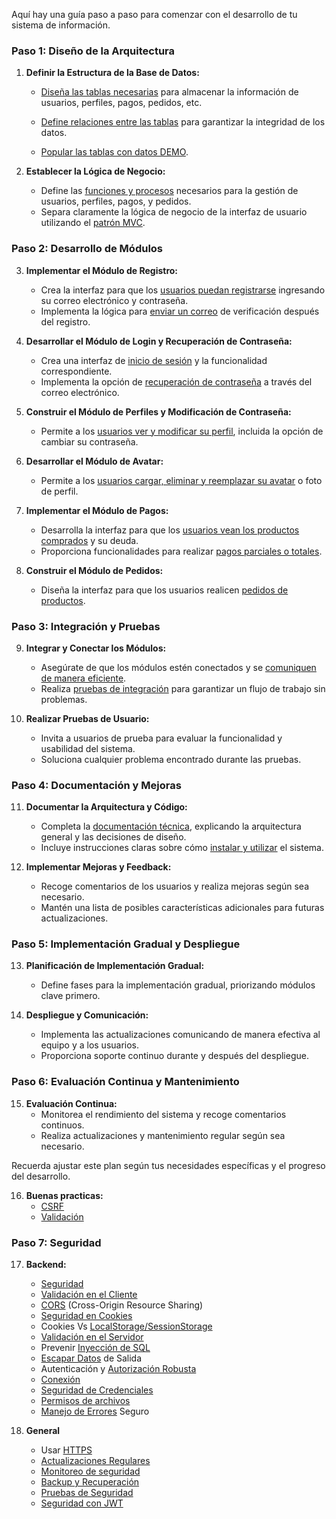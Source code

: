 Aquí hay una guía paso a paso para comenzar con el desarrollo de tu sistema de información.

### Paso 1: Diseño de la Arquitectura

1. **Definir la Estructura de la Base de Datos:**
   - [Diseña las tablas necesarias](TABLAS.md)
para almacenar la información de usuarios, perfiles, pagos, pedidos, etc.

   - [Define relaciones entre las tablas](RELACIONES.md) para garantizar la integridad de los datos.

   - [Popular las tablas con datos DEMO](POPULAR.md).

2. **Establecer la Lógica de Negocio:**
   - Define las [funciones y procesos](LOGICA.md) necesarios para la gestión de usuarios, perfiles, pagos, y pedidos.
   - Separa claramente la lógica de negocio de la interfaz de usuario utilizando el [patrón MVC](PATRON.md).

### Paso 2: Desarrollo de Módulos

3. **Implementar el Módulo de Registro:**
   - Crea la interfaz para que los [usuarios puedan registrarse](MODULO_REGISTRO.md) ingresando su correo electrónico y contraseña.
   - Implementa la lógica para [enviar un correo](MODULO_REGISTRO_EMAIL.md) de verificación después del registro.

4. **Desarrollar el Módulo de Login y Recuperación de Contraseña:**
   - Crea una interfaz de [inicio de sesión](MODULO_LOGIN.md) y la funcionalidad correspondiente.
   - Implementa la opción de [recuperación de contraseña](MODULO_LOGIN_RECUPERAR.md) a través del correo electrónico.

5. **Construir el Módulo de Perfiles y Modificación de Contraseña:**
   - Permite a los [usuarios ver y modificar su perfil](MODULO_PERFIL.md), incluida la opción de cambiar su contraseña.

6. **Desarrollar el Módulo de Avatar:**
   - Permite a los [usuarios cargar, eliminar y reemplazar su avatar](MODULO_AVATAR.md) o foto de perfil.

7. **Implementar el Módulo de Pagos:**
   - Desarrolla la interfaz para que los [usuarios vean los productos comprados](MODULO_PAGOS.md) y su deuda.
   - Proporciona funcionalidades para realizar [pagos parciales o totales](MODULO_PAGOS_TOTAL_PARCIAL.md).

8. **Construir el Módulo de Pedidos:**
   - Diseña la interfaz para que los usuarios realicen [pedidos de productos](MODULO_PEDIDOS.md).

### Paso 3: Integración y Pruebas

9. **Integrar y Conectar los Módulos:**
   - Asegúrate de que los módulos estén conectados y se [comuniquen de manera eficiente](COMUNICACION_EFICIENTE.md).
   - Realiza [pruebas de integración](PRUEBAS_INTEGRACION.md) para garantizar un flujo de trabajo sin problemas.

10. **Realizar Pruebas de Usuario:**
    - Invita a usuarios de prueba para evaluar la funcionalidad y usabilidad del sistema.
    - Soluciona cualquier problema encontrado durante las pruebas.

### Paso 4: Documentación y Mejoras

11. **Documentar la Arquitectura y Código:**
    - Completa la [documentación técnica](DOCUMENTACION.md), explicando la arquitectura general y las decisiones de diseño.
    - Incluye instrucciones claras sobre cómo [instalar y utilizar](INSTALACION.md) el sistema.

12. **Implementar Mejoras y Feedback:**
    - Recoge comentarios de los usuarios y realiza mejoras según sea necesario.
    - Mantén una lista de posibles características adicionales para futuras actualizaciones.

### Paso 5: Implementación Gradual y Despliegue

13. **Planificación de Implementación Gradual:**
    - Define fases para la implementación gradual, priorizando módulos clave primero.

14. **Despliegue y Comunicación:**
    - Implementa las actualizaciones comunicando de manera efectiva al equipo y a los usuarios.
    - Proporciona soporte continuo durante y después del despliegue.

### Paso 6: Evaluación Continua y Mantenimiento

15. **Evaluación Continua:**
    - Monitorea el rendimiento del sistema y recoge comentarios continuos.
    - Realiza actualizaciones y mantenimiento regular según sea necesario.

Recuerda ajustar este plan según tus necesidades específicas y el progreso del desarrollo. 


16. **Buenas practicas:**
    - [CSRF](CSRF.md)
    - [Validación](VALIDACION.md)

### Paso 7: Seguridad

17. **Backend:**
    - [Seguridad](SEGURIDAD.md) 
    - [Validación en el Cliente](SEGURIDAD_VALIDACION.md)
    - [CORS]() (Cross-Origin Resource Sharing)
    - [Seguridad en Cookies](SEGURIDAD_COOKIES.md)
    - Cookies Vs [LocalStorage/SessionStorage](COOKIES_VS_LOCALSTORAGE.md)
    - [Validación en el Servidor](SEGURIDAD_VALIDACION_BACKEND.md)
    - Prevenir [Inyección de SQL](SEGURIDAD_INYECCION_SQL.md)
    - [Escapar Datos](SEGURIDAD_ESCAPE.md) de Salida
    - Autenticación y [Autorización Robusta](SEGURIDAD_AUTENTICACION.md)
    - [Conexión](CONEXION.md)
    - [Seguridad de Credenciales](SEGURIDAD_CREDENCIALES.md)
    - [Permisos de archivos](SEGURIDAD_CREDENCIALES_PERMISOS.md)
    - [Manejo de Errores](SEGURIDAD_MANEJO_ERRORES.md) Seguro

18. **General**
    - Usar [HTTPS](GENERAL_HTTPS.md)
    - [Actualizaciones Regulares](GENERAL_ACTUALIZACIONES.md)
    - [Monitoreo de seguridad](GENERAL_MONITOREO.md)
    - [Backup y Recuperación](GENERAL_BACKUP.md)
    - [Pruebas de Seguridad](GENERAL_PRUEBAS_SEGURIDAD.md)
    - [Seguridad con JWT](SEGURIDAD_JWT.md)
  

